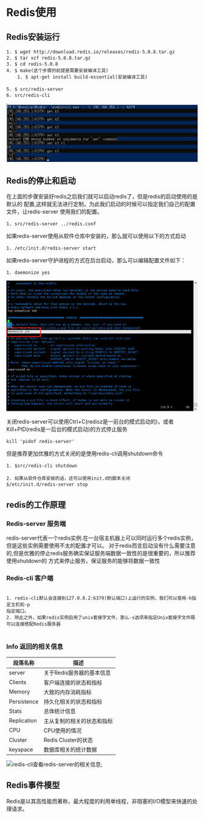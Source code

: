 # Redis使用

## Redis安装运行 ##

```text
1. $ wget http://download.redis.io/releases/redis-5.0.8.tar.gz
2. $ tar xzf redis-5.0.8.tar.gz
3. $ cd redis-5.0.8
4. $ make(这个步骤的前提是需要安装编译工具)
    1. $ apt-get install build-essential(安装编译工具)
    
5. $ src/redis-server 
6. src/redis-cli    
```

![redis安装运行](images/redis-install.png)

## Redis的停止和启动 ##

在上面的步骤安装好redis之后我们就可以启动redis了，但是redis的启动使用的是默认的
配置,这样就无法进行定制，为此我们启动的时候可以指定我们自己的配置文件，让redis-server
使用我们的配置。

```text
1. src/redis-server ../redis.conf
```

如果redis-server使用从软件仓库中安装的，那么就可以使用以下的方式启动

```text
1. /etc/init.d/redis-server start
```

如果redis-server守护进程的方式在后台启动，那么可以编辑配置文件如下：

```text
1. daemonize yes
```
![redis-server](images/redis-daemon-start.png)



关闭redis-server可以使用Ctrl+C(redisz是一前台的模式启动的)，或者Kill+PID(redis是一后台的模式启动)的方式停止服务
```text
kill 'pidof redis-server'
```
但是推荐更加优雅的方式关闭的是使用redis-cli调用shutdown命令
```text
1. $src/redis-cli shutdown 

2. 如果从软件仓库安装的话，还可以使用init.d的脚本关闭
$/etc/init.d/redis-server stop
```

## redis的工作原理 ##

### Redis-server 服务端 ###
redis-server代表一个redis实例.在一台宿主机器上可以同时运行多个redis实例，但是这些实例需要使用不太的配置才可以。
对于redis而言启动没有什么需要注意的,但是优雅的停止redis服务确实保证服务端数据一致性的是很重要的，所以推荐使用shutdown的
方式来停止服务，保证服务的能够将数据一致性




### Redis-cli 客户端 ###

```text

1. redis-cli默认会连接到127.0.0.2:6379(默认端口)上运行的实例，我们可以使用-h指定主机和-p
指定端口。
2. 除此之外，如果redis实例启用了unix套接字文件，那么-s选项来指定Unix套接字文件既可以连接搭配Redis服务器


```
### Info 返回的相关信息 

| 段落名称 | 描述 |
|------|------------|
|server|关于Redis服务器的基本信息|
|Clients|客户端连接的状态和指标|
|Memory|大致的内存消耗指标|
|Persistence|持久化相关的状态和指标|
|Stats|总体统计信息|
|Replication|主从复制的相关的状态和指标|
|CPU|CPU使用的情况|
|Cluster|Redis Cluster的状态|
|keyspace|数据库相关的统计数据|

![redis-cli查看redis-server的相关信息](images/redis-cli-INFO.png);


## Redis事件模型
Redis是以其高性能而著称，最大程度的利用单线程，非阻塞的I/O模型来快速的处理请求。









